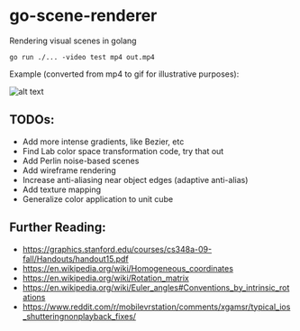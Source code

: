 # go-scene-renderer
Rendering visual scenes in golang

`go run ./... -video test mp4 out.mp4`

Example (converted from mp4 to gif for illustrative purposes):

![alt text](https://github.com/libeks/go-scene-renderer/blob/main/gallery/cube_sine.gif)

## TODOs:
* Add more intense gradients, like Bezier, etc
* Find Lab color space transformation code, try that out
* Add Perlin noise-based scenes
* Add wireframe rendering
* Increase anti-aliasing near object edges (adaptive anti-alias)
* Add texture mapping
* Generalize color application to unit cube


## Further Reading:
* https://graphics.stanford.edu/courses/cs348a-09-fall/Handouts/handout15.pdf
* https://en.wikipedia.org/wiki/Homogeneous_coordinates
* https://en.wikipedia.org/wiki/Rotation_matrix
* https://en.wikipedia.org/wiki/Euler_angles#Conventions_by_intrinsic_rotations
* https://www.reddit.com/r/mobilevrstation/comments/xgamsr/typical_ios_shutteringnonplayback_fixes/
